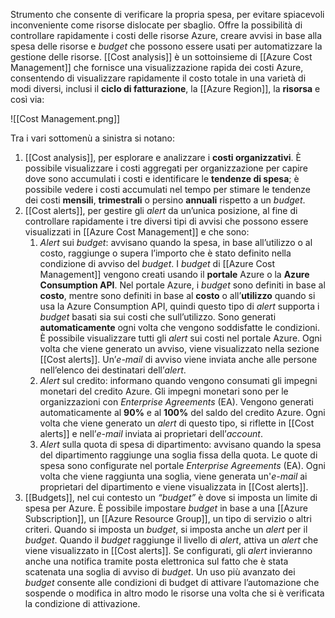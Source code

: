 Strumento che consente di verificare la propria spesa, per evitare spiacevoli inconveniente come risorse dislocate per sbaglio. Offre la possibilità di controllare rapidamente i costi delle risorse Azure, creare avvisi in base alla spesa delle risorse e *budget* che possono essere usati per automatizzare la gestione delle risorse. [[Cost analysis]] è un sottoinsieme di [[Azure Cost Management]] che fornisce una visualizzazione rapida dei costi Azure, consentendo di visualizzare rapidamente il costo totale in una varietà di modi diversi, inclusi il **ciclo di fatturazione**, la [[Azure Region]], la **risorsa** e così via:

![[Cost Management.png]]

Tra i vari sottomenù a sinistra si notano:

1. [[Cost analysis]], per esplorare e analizzare i **costi organizzativi**. È possibile visualizzare i costi aggregati per organizzazione per capire dove sono accumulati i costi e identificare le **tendenze di spesa**; è possibile vedere i costi accumulati nel tempo per stimare le tendenze dei costi **mensili**, **trimestrali** o persino **annuali** rispetto a un *budget*.
2.  [[Cost alerts]], per gestire gli *alert* da un’unica posizione, al fine di controllare rapidamente i tre diversi tipi di avvisi che possono essere visualizzati in [[Azure Cost Management]] e che sono:
	1. *Alert* sui *budget*: avvisano quando la spesa, in base all’utilizzo o al costo, raggiunge o supera l’importo che è stato definito nella condizione di avviso del *budget*. I *budget* di [[Azure Cost Management]] vengono creati usando il **portale** Azure o la **Azure Consumption API**. Nel portale Azure, i *budget* sono definiti in base al **costo**, mentre sono definiti in base al **costo** o all’**utilizzo** quando si usa la Azure Consumption API, quindi questo tipo di *alert* supporta i *budget* basati sia sui costi che sull’utilizzo. Sono generati **automaticamente** ogni volta che vengono soddisfatte le condizioni. È possibile visualizzare tutti gli *alert* sui costi nel portale Azure. Ogni volta che viene generato un avviso, viene visualizzato nella sezione [[Cost alerts]]. Un’*e-mail* di avviso viene inviata anche alle persone nell’elenco dei destinatari dell’*alert*.
	3. *Alert* sul credito: informano quando vengono consumati gli impegni monetari del credito Azure. Gli impegni monetari sono per le organizzazioni con *Enterprise Agreements* (EA). Vengono generati automaticamente al **90%** e al **100%** del saldo del credito Azure. Ogni volta che viene generato un *alert* di questo tipo, si riflette in [[Cost alerts]] e nell’*e-mail* inviata ai proprietari dell’*account*.
	4. *Alert* sulla quota di spesa di dipartimento: avvisano quando la spesa del dipartimento raggiunge una soglia fissa della quota. Le quote di spesa sono configurate nel portale *Enterprise Agreements* (EA). Ogni volta che viene raggiunta una soglia, viene generata un'*e-mail* ai proprietari del dipartimento e viene visualizzata in [[Cost alerts]].
7. [[Budgets]], nel cui contesto un *“budget”* è dove si imposta un limite di spesa per Azure. È possibile impostare *budget* in base a una [[Azure Subscription]], un [[Azure Resource Group]], un tipo di servizio o altri criteri. Quando si imposta un *budget*, si imposta anche un *alert* per il *budget*. Quando il *budget* raggiunge il livello di *alert*, attiva un *alert* che viene visualizzato in [[Cost alerts]]. Se configurati, gli *alert* invieranno anche una notifica tramite posta elettronica sul fatto che è stata scatenata una soglia di avviso di *budget*. Un uso più avanzato dei *budget* consente alle condizioni di budget di attivare l’automazione che sospende o modifica in altro modo le risorse una volta che si è verificata la condizione di attivazione.
